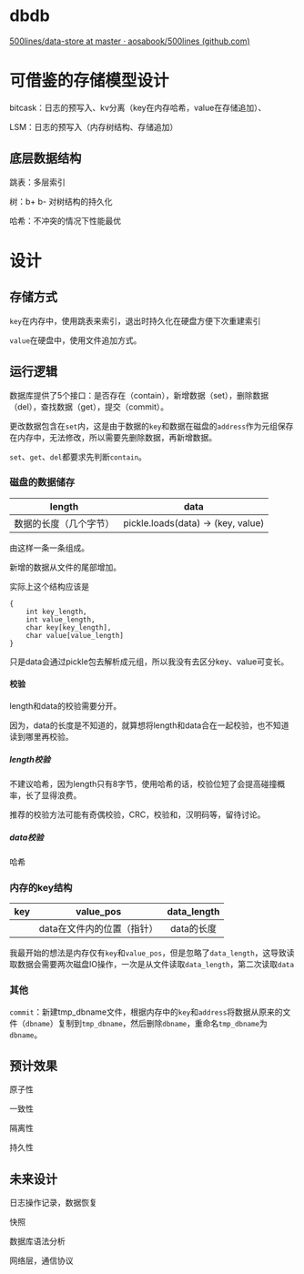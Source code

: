 # dbdb

[500lines/data-store at master · aosabook/500lines (github.com)](https://github.com/aosabook/500lines/tree/master/data-store)

# 可借鉴的存储模型设计

bitcask：日志的预写入、kv分离（key在内存哈希，value在存储追加）、

LSM：日志的预写入（内存树结构、存储追加）

## 底层数据结构

跳表：多层索引

树：b+ b- 对树结构的持久化

哈希：不冲突的情况下性能最优

# 设计

## 存储方式

`key`在内存中，使用跳表来索引，退出时持久化在硬盘方便下次重建索引

`value`在硬盘中，使用文件追加方式。

## 运行逻辑

数据库提供了5个接口：是否存在（contain），新增数据（set），删除数据（del），查找数据（get），提交（commit）。

更改数据包含在`set`内，这是由于数据的`key`和数据在磁盘的`address`作为元组保存在内存中，无法修改，所以需要先删除数据，再新增数据。

`set`、`get`、`del`都要求先判断`contain`。

### 磁盘的数据储存

|         length         |                data                |
| :--------------------: | :--------------------------------: |
| 数据的长度（几个字节） | pickle.loads(data) -> (key, value) |

由这样一条一条组成。

新增的数据从文件的尾部增加。

实际上这个结构应该是

```
{
	int key_length,
	int value_length,
	char key[key_length],
	char value[value_length]
}
```

只是data会通过pickle包去解析成元组，所以我没有去区分key、value可变长。

#### 校验

length和data的校验需要分开。

因为，data的长度是不知道的，就算想将length和data合在一起校验，也不知道读到哪里再校验。

##### length校验

不建议哈希，因为length只有8字节，使用哈希的话，校验位短了会提高碰撞概率，长了显得浪费。

推荐的校验方法可能有奇偶校验，CRC，校验和，汉明码等，留待讨论。

##### data校验

哈希

### 内存的key结构

| key  |         value_pos          | data_length |
| :--: | :------------------------: | :---------: |
|      | data在文件内的位置（指针） | data的长度  |

我最开始的想法是内存仅有`key`和`value_pos`，但是忽略了`data_length`，这导致读取数据会需要两次磁盘IO操作，一次是从文件读取`data_length`，第二次读取`data`

### 其他

`commit`：新建tmp_dbname文件，根据内存中的`key`和`address`将数据从原来的文件（`dbname`）复制到`tmp_dbname`，然后删除`dbname`，重命名`tmp_dbname`为`dbname`。

## 预计效果

原子性

一致性

隔离性

持久性

## 未来设计

日志操作记录，数据恢复

快照

数据库语法分析

网络层，通信协议



